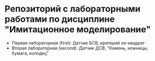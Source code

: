 # Репозиторий с лабораторными работами по дисциплине "Имитационное моделирование"

- Первая лабораторная (first): Датчик БСВ, критерий хи-квадрат
- Вторая лабораторная (second): Датчик ДСВ, "Камень, ножницы, бумага, колодец"
